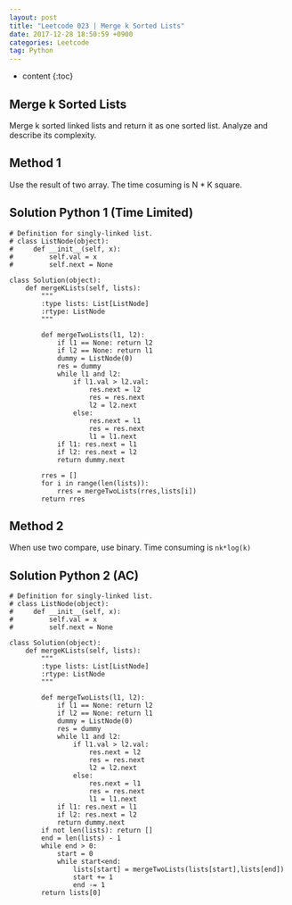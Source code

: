 ```yaml
---
layout: post
title: "Leetcode 023 | Merge k Sorted Lists"
date: 2017-12-28 18:50:59 +0900
categories: Leetcode
tag: Python
---
```


* content
{:toc}


Merge k Sorted Lists
----------
Merge k sorted linked lists and return it as one sorted list. Analyze and describe its complexity.





Method 1
---------
Use the result of two array.
The time cosuming is N * K square.



Solution Python 1 (Time Limited)
---------


```
# Definition for singly-linked list.
# class ListNode(object):
#     def __init__(self, x):
#         self.val = x
#         self.next = None

class Solution(object):
    def mergeKLists(self, lists):
        """
        :type lists: List[ListNode]
        :rtype: ListNode
        """

        def mergeTwoLists(l1, l2):
            if l1 == None: return l2
            if l2 == None: return l1
            dummy = ListNode(0)
            res = dummy
            while l1 and l2:
                if l1.val > l2.val:
                    res.next = l2
                    res = res.next
                    l2 = l2.next
                else: 
                    res.next = l1
                    res = res.next
                    l1 = l1.next
            if l1: res.next = l1
            if l2: res.next = l2
            return dummy.next

        rres = []
        for i in range(len(lists)):
            rres = mergeTwoLists(rres,lists[i])
        return rres
```


Method 2
------------
When use two compare, use binary. Time consuming is `nk*log(k)`


Solution Python 2 (AC)
---------
```
# Definition for singly-linked list.
# class ListNode(object):
#     def __init__(self, x):
#         self.val = x
#         self.next = None

class Solution(object):
    def mergeKLists(self, lists):
        """
        :type lists: List[ListNode]
        :rtype: ListNode
        """

        def mergeTwoLists(l1, l2):
            if l1 == None: return l2
            if l2 == None: return l1
            dummy = ListNode(0)
            res = dummy
            while l1 and l2:
                if l1.val > l2.val:
                    res.next = l2
                    res = res.next
                    l2 = l2.next
                else: 
                    res.next = l1
                    res = res.next
                    l1 = l1.next
            if l1: res.next = l1
            if l2: res.next = l2
            return dummy.next
        if not len(lists): return []
        end = len(lists) - 1 
        while end > 0:
            start = 0
            while start<end:
                lists[start] = mergeTwoLists(lists[start],lists[end])
                start += 1
                end -= 1
        return lists[0]
```

